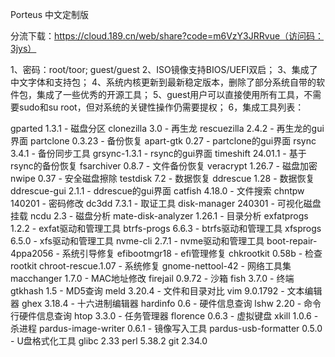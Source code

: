 Porteus 中文定制版

分流下载：https://cloud.189.cn/web/share?code=m6VzY3JRRvue（访问码：3jys）

1、密码：root/toor; guest/guest
2、ISO镜像支持BIOS/UEFI双启；
3、集成了中文字体和支持包；
4、系统内核更新到最新稳定版本，删除了部分系统自带的软件包，集成了一些优秀的开源工具；
5、guest用户可以直接使用所有工具，不需要sudo和su root，但对系统的关键性操作仍需要提权；
6，集成工具列表：

gparted 1.3.1 - 磁盘分区
clonezilla 3.0 - 再生龙
rescuezilla 2.4.2 - 再生龙的gui界面
partclone 0.3.23 - 备份恢复
apart-gtk 0.27 - partclone的gui界面
rsync 3.4.1 - 备份同步工具
grsync-1.3.1 - rsync的gui界面
timeshift 24.01.1 - 基于rsync的备份恢复
fsarchiver 0.8.7 - 文件备份恢复
veracrypt 1.26.7 - 磁盘加密
nwipe 0.37 - 安全磁盘擦除
testdisk 7.2 - 数据恢复
ddrescue 1.28 - 数据恢复
ddrescue-gui 2.1.1 - ddrescue的gui界面
catfish 4.18.0 - 文件搜索
chntpw 140201 - 密码修改
dc3dd 7.3.1 - 取证工具
disk-manager 240301 - 可视化磁盘挂载
ncdu 2.3 - 磁盘分析
mate-disk-analyzer 1.26.1 - 目录分析
exfatprogs 1.2.2 - exfat驱动和管理工具
btrfs-progs 6.6.3 - btrfs驱动和管理工具
xfsprogs 6.5.0 - xfs驱动和管理工具
nvme-cli 2.7.1 - nvme驱动和管理工具
boot-repair-4ppa2056 - 系统引导修复
efibootmgr18 - efi管理修复
chkrootkit 0.58b - 检查rootkit
chroot-rescue.1.07 - 系统修复
gnome-nettool-42 - 网络工具集
macchanger 1.7.0 - MAC地址修改
firejail 0.9.72 - 沙箱
fish 3.7.0 - 终端
gtkhash 1.5 - MD5查询
meld 3.20.4 - 文件和目录对比
vim 9.0.1792 - 文本编辑器
ghex 3.18.4 - 十六进制编辑器
hardinfo 0.6 - 硬件信息查询
lshw 2.20 - 命令行硬件信息查询
htop 3.3.0 - 任务管理器
florence 0.6.3 - 虚拟键盘
xkill 1.0.6 - 杀进程
pardus-image-writer 0.6.1 - 镜像写入工具
pardus-usb-formatter 0.5.0 - U盘格式化工具
glibc 2.33
perl 5.38.2
git 2.34.0

